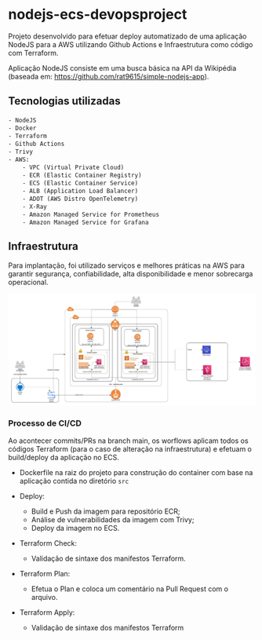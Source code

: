 # nodejs-ecs-devopsproject

Projeto desenvolvido para efetuar deploy automatizado de uma aplicação NodeJS para a AWS utilizando Github Actions e Infraestrutura como código com Terraform.

Aplicação NodeJS consiste em uma busca básica na API da Wikipédia (baseada em: https://github.com/rat9615/simple-nodejs-app).

## Tecnologias utilizadas

    - NodeJS
    - Docker
    - Terraform
    - Github Actions
    - Trivy
    - AWS:
        - VPC (Virtual Private Cloud)
        - ECR (Elastic Container Registry)
        - ECS (Elastic Container Service)
        - ALB (Application Load Balancer)
        - ADOT (AWS Distro OpenTelemetry)
        - X-Ray
        - Amazon Managed Service for Prometheus
        - Amazon Managed Service for Grafana

## Infraestrutura

Para implantação, foi utilizado serviços e melhores práticas na AWS para garantir segurança, confiabilidade, alta disponibilidade e menor sobrecarga operacional. 

![Diagrama de Infraestrutura](./aws-diagram.jpeg)

### Processo de CI/CD
Ao acontecer commits/PRs na branch main, os worflows aplicam todos os códigos Terraform (para o caso de alteração na infraestrutura) e efetuam o build/deploy da aplicação no ECS.

- Dockerfile na raiz do projeto para construção do container com base na aplicação contida no diretório `src`
- Deploy:
    - Build e Push da imagem para repositório ECR;
    - Análise de vulnerabilidades da imagem com Trivy;
    - Deploy da imagem no ECS.

- Terraform Check:
    - Validação de sintaxe dos manifestos Terraform.

- Terraform Plan:
    - Efetua o Plan e coloca um comentário na Pull Request com o arquivo.

- Terraform Apply:
    - Validação de sintaxe dos manifestos Terraform




